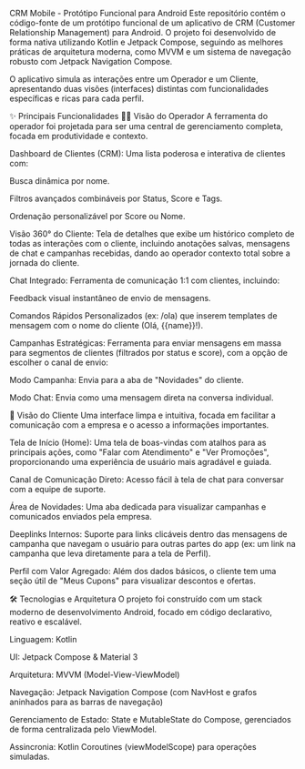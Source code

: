 CRM Mobile - Protótipo Funcional para Android
Este repositório contém o código-fonte de um protótipo funcional de um aplicativo de CRM (Customer Relationship Management) para Android. O projeto foi desenvolvido de forma nativa utilizando Kotlin e Jetpack Compose, seguindo as melhores práticas de arquitetura moderna, como MVVM e um sistema de navegação robusto com Jetpack Navigation Compose.

O aplicativo simula as interações entre um Operador e um Cliente, apresentando duas visões (interfaces) distintas com funcionalidades específicas e ricas para cada perfil.

✨ Principais Funcionalidades
👨‍💼 Visão do Operador
A ferramenta do operador foi projetada para ser uma central de gerenciamento completa, focada em produtividade e contexto.

Dashboard de Clientes (CRM): Uma lista poderosa e interativa de clientes com:

Busca dinâmica por nome.

Filtros avançados combináveis por Status, Score e Tags.

Ordenação personalizável por Score ou Nome.

Visão 360° do Cliente: Tela de detalhes que exibe um histórico completo de todas as interações com o cliente, incluindo anotações salvas, mensagens de chat e campanhas recebidas, dando ao operador contexto total sobre a jornada do cliente.

Chat Integrado: Ferramenta de comunicação 1:1 com clientes, incluindo:

Feedback visual instantâneo de envio de mensagens.

Comandos Rápidos Personalizados (ex: /ola) que inserem templates de mensagem com o nome do cliente (Olá, {{name}}!).

Campanhas Estratégicas: Ferramenta para enviar mensagens em massa para segmentos de clientes (filtrados por status e score), com a opção de escolher o canal de envio:

Modo Campanha: Envia para a aba de "Novidades" do cliente.

Modo Chat: Envia como uma mensagem direta na conversa individual.

👤 Visão do Cliente
Uma interface limpa e intuitiva, focada em facilitar a comunicação com a empresa e o acesso a informações importantes.

Tela de Início (Home): Uma tela de boas-vindas com atalhos para as principais ações, como "Falar com Atendimento" e "Ver Promoções", proporcionando uma experiência de usuário mais agradável e guiada.

Canal de Comunicação Direto: Acesso fácil à tela de chat para conversar com a equipe de suporte.

Área de Novidades: Uma aba dedicada para visualizar campanhas e comunicados enviados pela empresa.

Deeplinks Internos: Suporte para links clicáveis dentro das mensagens de campanha que navegam o usuário para outras partes do app (ex: um link na campanha que leva diretamente para a tela de Perfil).

Perfil com Valor Agregado: Além dos dados básicos, o cliente tem uma seção útil de "Meus Cupons" para visualizar descontos e ofertas.

🛠️ Tecnologias e Arquitetura
O projeto foi construído com um stack moderno de desenvolvimento Android, focado em código declarativo, reativo e escalável.

Linguagem: Kotlin

UI: Jetpack Compose & Material 3

Arquitetura: MVVM (Model-View-ViewModel)

Navegação: Jetpack Navigation Compose (com NavHost e grafos aninhados para as barras de navegação)

Gerenciamento de Estado: State e MutableState do Compose, gerenciados de forma centralizada pelo ViewModel.

Assincronia: Kotlin Coroutines (viewModelScope) para operações simuladas.
